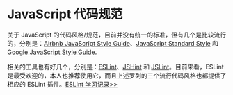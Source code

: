 # JavaScript 代码规范

关于 JavaScript 的代码风格/规范，目前并没有统一的标准，但有几个是比较流行的，分别是：[Airbnb JavaScript Style Guide](https://github.com/airbnb/javascript)、[JavaScript Standard Style](https://github.com/standard/standard) 和 [Google JavaScript Style Guide](https://github.com/google/eslint-config-google)。

相关的工具也有好几个，分别是：[ESLint](https://github.com/eslint/eslint)、[JSHint](https://github.com/jshint/jshint) 和 [JSLint](https://github.com/jslint-org/jslint)。目前来看，ESLint 是最受欢迎的，本人也推荐使用它，而且上述罗列的三个流行代码风格也都提供了相应的 ESLint 插件。[ESLint 学习记录>>](./ESLint)
